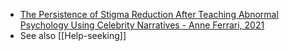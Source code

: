 - [The Persistence of Stigma Reduction After Teaching Abnormal Psychology Using Celebrity Narratives - Anne Ferrari, 2021](https://journals.sagepub.com/doi/abs/10.1177/0098628320979886)
- See also [[Help-seeking]]